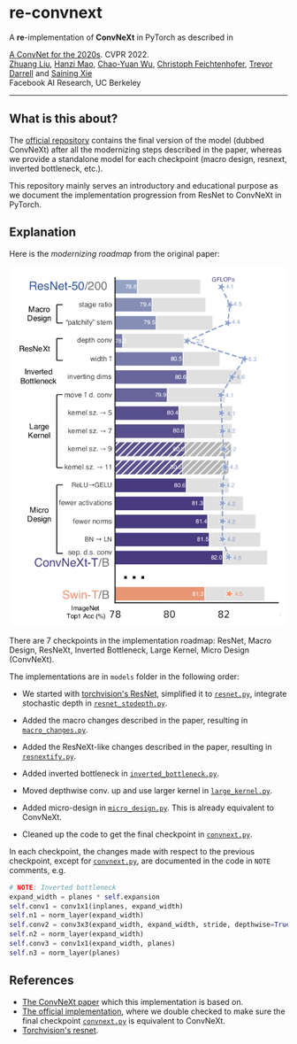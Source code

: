 # re-convnext

A **re**-implementation of **ConvNeXt** in PyTorch as described in

[A ConvNet for the 2020s](https://arxiv.org/abs/2201.03545). CVPR 2022.\
[Zhuang Liu](https://liuzhuang13.github.io), [Hanzi Mao](https://hanzimao.me/), [Chao-Yuan Wu](https://chaoyuan.org/), [Christoph Feichtenhofer](https://feichtenhofer.github.io/), [Trevor Darrell](https://people.eecs.berkeley.edu/~trevor/) and [Saining Xie](https://sainingxie.com)\
Facebook AI Research, UC Berkeley

---
## What is this about?
The [official repository](https://github.com/facebookresearch/ConvNeXt) contains the final version of the model (dubbed ConvNeXt) after all the modernizing steps described in the paper, whereas we provide a standalone model for each checkpoint (macro design, resnext, inverted bottleneck, etc.).

This repository mainly serves an introductory and educational purpose as we document the implementation progression from ResNet to ConvNeXt in PyTorch.

## Explanation
Here is the *modernizing roadmap* from the original paper:

![](docs/roadmap.png)

There are 7 checkpoints in the implementation roadmap: ResNet, Macro Design, ResNeXt, Inverted Bottleneck, Large Kernel, Micro Design (ConvNeXt).

The implementations are in `models` folder in the following order:

- We started with [torchvision's ResNet](https://pytorch.org/vision/0.8/_modules/torchvision/models/resnet.html), simplified it to [`resnet.py`](models/resnet.py), integrate stochastic depth in [`resnet_stodepth.py`](models/resnet_stodepth.py).

- Added the macro changes described in the paper, resulting in [`macro_changes.py`](models/macro_changes.py).

- Added the ResNeXt-like changes described in the paper, resulting in [`resnextify.py`](models/resnextify.py).

- Added inverted bottleneck in [`inverted_bottleneck.py`](models/inverted_bottleneck.py).

- Moved depthwise conv. up and use larger kernel in [`large_kernel.py`](models/large_kernel.py).

- Added micro-design in [`micro_design.py`](models/micro_design.py). This is already equivalent to ConvNeXt.

- Cleaned up the code to get the final checkpoint in [`convnext.py`](models/convnext.py).

In each checkpoint, the changes made with respect to the previous checkpoint, except for [`convnext.py`](models/convnext.py), are documented in the code in `NOTE` comments, e.g.

```py
# NOTE: Inverted bottleneck
expand_width = planes * self.expansion
self.conv1 = conv1x1(inplanes, expand_width)
self.n1 = norm_layer(expand_width)
self.conv2 = conv3x3(expand_width, expand_width, stride, depthwise=True)
self.n2 = norm_layer(expand_width)
self.conv3 = conv1x1(expand_width, planes)
self.n3 = norm_layer(planes)
```

## References
- [The ConvNeXt paper](https://arxiv.org/abs/2201.03545) which this implementation is based on.
- [The official implementation](https://github.com/facebookresearch/ConvNeXt), where we double checked to make sure the final checkpoint [`convnext.py`](models/convnext.py) is equivalent to ConvNeXt.
- [Torchvision's resnet](https://pytorch.org/vision/0.8/_modules/torchvision/models/resnet.html).
